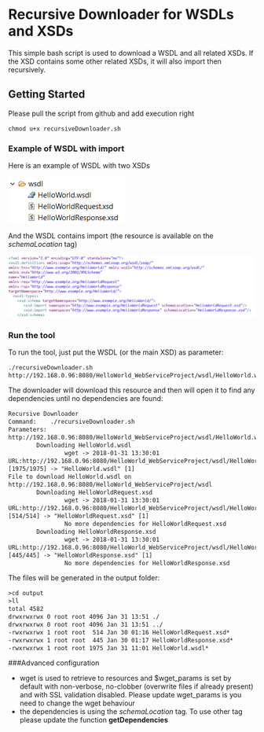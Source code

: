 # Recursive Downloader for WSDLs and XSDs

This simple bash script is used to download a WSDL and all related XSDs. If the XSD contains some other related XSDs, it will also import then recursively.

## Getting Started

Please pull the script from github and add execution right

```
chmod u+x recursiveDownloader.sh
```

### Example of WSDL with import

Here is an example of WSDL with two XSDs

![alt text](resources/1-DirectoryStructure.PNG "Directory")

And the WSDL contains import (the resource is available on the *schemaLocation* tag)

![alt text](resources/2-WSDLwithImport.PNG "WSDL")


### Run the tool

To run the tool, just put the WSDL (or the main XSD) as parameter:
```
./recursiveDownloader.sh http://192.168.0.96:8080/HelloWorld_WebServiceProject/wsdl/HelloWorld.wsdl
```

The downloader will download this resource and then will open it to find any dependencies until no dependencies are found:
```
Recursive Downloader
Command:    ./recursiveDownloader.sh
Parameters: http://192.168.0.96:8080/HelloWorld_WebServiceProject/wsdl/HelloWorld.wsdl
        Downloading HelloWorld.wsdl
                wget -> 2018-01-31 13:30:01 URL:http://192.168.0.96:8080/HelloWorld_WebServiceProject/wsdl/HelloWorld.wsdl [1975/1975] -> "HelloWorld.wsdl" [1]
File to download HelloWorld.wsdl on http://192.168.0.96:8080/HelloWorld_WebServiceProject/wsdl
        Downloading HelloWorldRequest.xsd
                wget -> 2018-01-31 13:30:01 URL:http://192.168.0.96:8080/HelloWorld_WebServiceProject/wsdl/HelloWorldRequest.xsd [514/514] -> "HelloWorldRequest.xsd" [1]
                No more dependencies for HelloWorldRequest.xsd
        Downloading HelloWorldResponse.xsd
                wget -> 2018-01-31 13:30:01 URL:http://192.168.0.96:8080/HelloWorld_WebServiceProject/wsdl/HelloWorldResponse.xsd [445/445] -> "HelloWorldResponse.xsd" [1]
                No more dependencies for HelloWorldResponse.xsd
```

The files will be generated in the output folder:
```
>cd output
>ll
total 4582
drwxrwxrwx 0 root root 4096 Jan 31 13:51 ./
drwxrwxrwx 0 root root 4096 Jan 31 13:51 ../
-rwxrwxrwx 1 root root  514 Jan 30 01:16 HelloWorldRequest.xsd*
-rwxrwxrwx 1 root root  445 Jan 30 01:17 HelloWorldResponse.xsd*
-rwxrwxrwx 1 root root 1975 Jan 31 11:01 HelloWorld.wsdl*
```

###Advanced configuration
- wget is used to retrieve to resources and $wget_params is set by default with non-verbose, no-clobber (overwrite files if already present) and with SSL validation disabled. Please update wget_params is you need to change the wget behaviour
- the dependencies is using the *schemaLocation* tag. To use other tag please update the function **getDependencies**